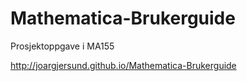 # Mathematica-Brukerguide
Prosjektoppgave i MA155

http://joargjersund.github.io/Mathematica-Brukerguide
